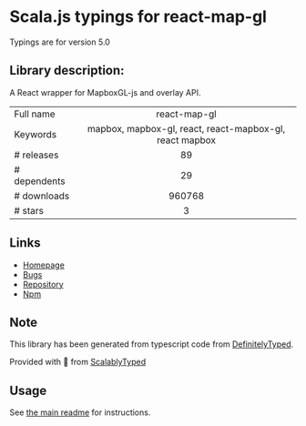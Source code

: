 
# Scala.js typings for react-map-gl

Typings are for version 5.0

## Library description:
A React wrapper for MapboxGL-js and overlay API.

|                    |                 |
| ------------------ | :-------------: |
| Full name          | react-map-gl |
| Keywords           | mapbox, mapbox-gl, react, react-mapbox-gl, react mapbox |
| # releases         | 89 |
| # dependents       | 29 |
| # downloads        | 960768 |
| # stars            | 3 |

## Links
- [Homepage](https://github.com/uber/react-map-gl#readme)
- [Bugs](https://github.com/uber/react-map-gl/issues)
- [Repository](https://github.com/uber/react-map-gl)
- [Npm](https://www.npmjs.com/package/react-map-gl)
    


## Note
This library has been generated from typescript code from [DefinitelyTyped](https://definitelytyped.org).

Provided with :purple_heart: from [ScalablyTyped](https://github.com/oyvindberg/ScalablyTyped)

## Usage
See [the main readme](../../readme.md) for instructions.


